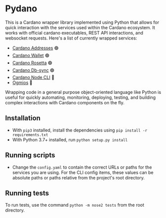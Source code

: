 # Pydano

This is a Cardano wrapper library implemented using Python that allows for quick interaction with the services used within the Cardano ecosystem. It works with official cardano executables, REST API interactions, and websocket requests. Here's a list of currently wrapped services:

- [Cardano Addresses](https://github.com/input-output-hk/cardano-addresses) :green_circle:
- [Cardano Wallet](https://github.com/input-output-hk/cardano-wallet) :green_circle:
- [Cardano Rosetta](https://github.com/input-output-hk/cardano-rosetta) :green_circle:
- [Cardano Db-sync](https://github.com/input-output-hk/cardano-db-sync) :green_circle:
- [Cardano Node CLI](https://github.com/input-output-hk/cardano-node/tree/master/cardano-cli) :red_circle:
- [Ogmios](https://github.com/CardanoSolutions/ogmios) :red_circle:

Wrapping code in a general purpose object-oriented language like Python is useful for quickly automating, monitoring, deploying, testing, and building complex interactions with Cardano components on the fly.

## Installation

- With `pip3` installed, install the dependencies using `pip install -r requirements.txt`
- With Python 3.7+ installed, run `python setup.py install`

## Running scripts

- Change the `config.yaml` to contain the correct URLs or paths for the services you are using. For the CLI config items, these values can be absolute paths or paths relative from the project's root directory.

## Running tests

To run tests, use the command `python -m nose2 tests` from the root directory.
